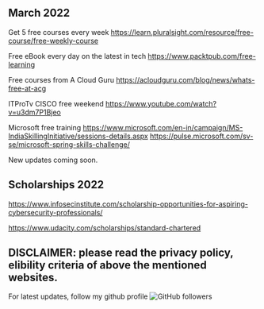 March 2022
-------------------------------------
Get 5 free courses every week https://learn.pluralsight.com/resource/free-course/free-weekly-course

Free eBook every day on the latest in tech https://www.packtpub.com/free-learning

Free courses from A Cloud Guru https://acloudguru.com/blog/news/whats-free-at-acg

ITProTv CISCO free weekend https://www.youtube.com/watch?v=u3dm7P1Bjeo

Microsoft free training https://www.microsoft.com/en-in/campaign/MS-IndiaSkillingInitiative/sessions-details.aspx https://pulse.microsoft.com/sv-se/microsoft-spring-skills-challenge/

New updates coming soon.

Scholarships 2022
-----------------------------
https://www.infosecinstitute.com/scholarship-opportunities-for-aspiring-cybersecurity-professionals/

https://www.udacity.com/scholarships/standard-chartered



DISCLAIMER: please read the privacy policy, elibility criteria of above the mentioned websites.
--------------------------------------------------------------------------------------
For latest updates, follow my github profile <img alt="GitHub followers" src="https://img.shields.io/github/followers/josepraveen?style=social"> 



